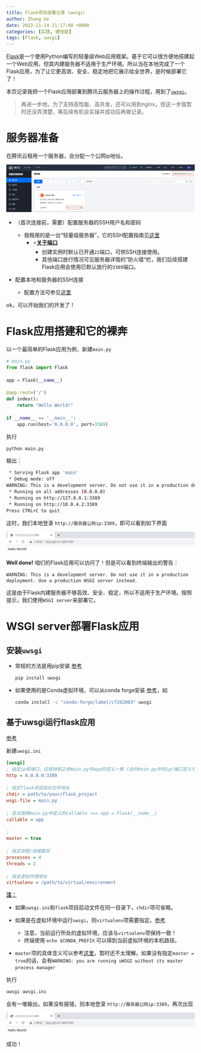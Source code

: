 ```yaml
---
title: Flask项目部署记录（uwsgi）
author: Zhang Ge
date: 2022-11-14 21:17:00 +0800
categories: [实践, 硬技能]
tags: [Flask, uwsgi]
---
```


[Flask](https://dormousehole.readthedocs.io/en/latest/quickstart.html)是一个使用Python编写的轻量级Web应用框架。基于它可以很方便地搭建起一个Web应用，但其内建服务器不适用于生产环境。所以当在本地完成了一个Flask应用，为了让它更高效、安全、稳定地把它展示给全世界，是时候部署它了！

本页记录我把一个Flask应用部署到腾讯云服务器上的操作过程，用到了[`uwsgi`](https://uwsgi-docs.readthedocs.io/en/latest/index.html)。

> 再进一步地，为了支持高性能、高并发，还可以用到nginx。但这一步我暂时还没弄清楚，等后续有机会实操并成功后再做记录。

# 服务器准备

在腾讯云租用一个服务器，会分配一个公网ip地址。

![](/assets/img/20221114/console.png)

- （首次连接前，需要）配置服务器的SSH用户名和密码
  - 我租用的是一台“轻量级服务器”，它的SSH配置指南见[这里](https://cloud.tencent.com/document/product/1207/44643)
    - :star:<u>**关于端口**</u>
      -  创建实例时默认已开通`22`端口，可供SSH连接使用。
      - 其他端口放行情况可见服务器详情的”防火墙“栏，我们后续搭建Flask应用会使用已默认放行的`3389`端口。

- 配置本地和服务器的SSH连接
  - 配置方法可参见[这里](https://zhangge6.github.io/posts/VS-code%E4%BD%BF%E7%94%A8/#%E9%85%8D%E7%BD%AE%E7%A7%81%E9%92%A5)


ok，可以开始我们的开发了！

# Flask应用搭建和它的裸奔

以一个最简单的Flask应用为例，新建`main.py`

```python
# main.py
from flask import Flask

app = Flask(__name__)

@app.route('/')
def index():
    return "Hello World!"

if __name__ == '__main__':
    app.run(host='0.0.0.0', port=3389)
```

执行

```bash
python main.py
```

输出：

```bash
 * Serving Flask app 'main'
 * Debug mode: off
WARNING: This is a development server. Do not use it in a production deployment. Use a production WSGI server instead.
 * Running on all addresses (0.0.0.0)
 * Running on http://127.0.0.1:3389
 * Running on http://10.0.4.2:3389
Press CTRL+C to quit
```

这时，我们本地登录 `http://服务器公网ip:3389`，即可以看到如下界面

![](/assets/img/20221114/raw_flask.png)

**Well done!** 咱们的Flask应用可以访问了！但是可以看到终端输出的警告：

```
WARNING: This is a development server. Do not use it in a production deployment. Use a production WSGI server instead.
```

这是由于Flask内建服务器不够高效、安全、稳定，所以不适用于生产环境。按照提示，我们使用`WSGI server`来部署它。

# WSGI server部署Flask应用

## 安装`uwsgi`

- 常规的方法是用pip安装 [参考](https://uwsgi-docs.readthedocs.io/en/latest/Install.html)

  ```bash
  pip install uwsgi
  ```

- 如果使用的是Conda虚拟环境，可以从conda forge安装 [参考](https://anaconda.org/conda-forge/uwsgi)，如

  ```bash
  conda install -c "conda-forge/label/cf202003" uwsgi
  ```

## 基于uwsgi运行flask应用 

[参考](https://uwsgi-docs.readthedocs.io/en/latest/WSGIquickstart.html)

新建`uwsgi.ini`

```ini
[uwsgi]
; 指定ip和端口，应保持和之前main.py中app的定义一致 (此时main.py中的ip/端口定义可以略去)
http = 0.0.0.0:3389

; 指定flask项目启动文件地址 
chdir = path/to/your/flask_project
wsgi-file = main.py

; 显式指明main.py中定义的callable <== app = Flask(__name__)
callable = app 

; 
master = true

; 指定进程/线程数目
processes = 4
threads = 2

; 指定虚拟环境地址
virtualenv = /path/to/virtual/environment
```

**<u>注：</u>**

- 如果`uwsgi.ini`和`flask`项目启动文件在同一目录下，`chdir`项可省略。
- 如果是在虚拟环境中运行`uwsgi`，则`virtualenv`项需要指定。[参考](https://flask.palletsprojects.com/en/1.1.x/deploying/uwsgi/#starting-your-app-with-uwsgi)
  - 注意，当前运行所处的虚拟环境，应该与`virtualenv`项保持一致！
  - 终端使用 `echo $CONDA_PREFIX` 可以得到当前虚拟环境的本机路径。

- `master`项的具体含义可以参考[这里](https://uwsgi-docs.readthedocs.io/en/latest/WSGIquickstart.html#adding-concurrency-and-monitoring)，暂时还不太理解。如果没有指定`master = true`的话，会有`WARNING: you are running uWSGI without its master process manager`

执行

```bash
uwsgi uwsgi.ini
```

会有一堆输出。如果没有报错，则本地登录 `http://服务器公网ip:3389`，再次出现

![](/assets/img/20221114/raw_flask.png)

成功！



